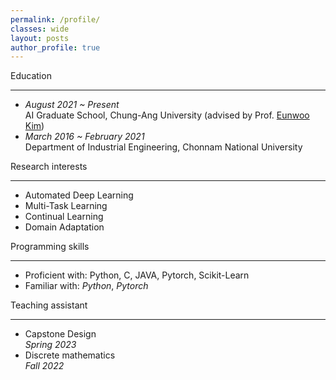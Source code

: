 ```yaml
---
permalink: /profile/
classes: wide  
layout: posts
author_profile: true
---
```


Education
___
- *August 2021 ~ Present*<br>
   AI Graduate School, Chung-Ang University (advised by Prof. [Eunwoo Kim](https://vllab.cau.ac.kr/members/professor/))<br>
- *March 2016 ~ February 2021*<br>
   Department of Industrial Engineering, Chonnam National University<br>
   
Research interests
___
- Automated Deep Learning<br>
- Multi-Task Learning<br>
- Continual Learning<br>
- Domain Adaptation<br>

Programming skills
___
- Proficient with: Python, C, JAVA, Pytorch, Scikit-Learn<br>
- Familiar with: *Python*, *Pytorch*<br>


Teaching assistant
___
- Capstone Design<br>
  *Spring 2023*<br>
- Discrete mathematics<br>
  *Fall 2022*
